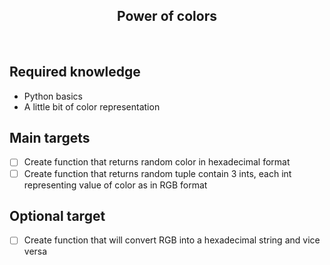 <h2 align="center">Power of colors</h2>

<br>

## Required knowledge

- Python basics
- A little bit of color representation

## Main targets

- [ ] Create function that returns random color in hexadecimal format
- [ ] Create function that returns random tuple contain 3 ints, each int representing value of color as in RGB format

## Optional target

- [ ] Create function that will convert RGB into a hexadecimal string and vice versa
